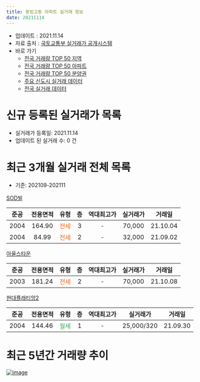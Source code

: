 ```yaml
---
title: 동빙고동 아파트 실거래 정보
date: 20211114
---
```


* 업데이트 : 2021.11.14
* 자료 출처 : [국토교통부 실거래가 공개시스템](http://rt.molit.go.kr)
* 바로 가기
    * [전국 거래량 TOP 50 지역](https://apt-info.github.io/apt-trade-info/tr)
    * [전국 거래량 TOP 50 아파트](https://apt-info.github.io/apt-trade-info/ta)
    * [전국 거래량 TOP 50 분양권](https://apt-info.github.io/apt-trade-info/tb)
    * [주요 신도시 실거래 데이터](https://apt-info.github.io/apt-trade-info/newtown)
    * [전국 실거래 데이터](https://apt-info.github.io/apt-trade-info/all)



<script async src="https://pagead2.googlesyndication.com/pagead/js/adsbygoogle.js"></script>
<!-- 기본광고 -->
<ins class="adsbygoogle"
     style="display:block"
     data-ad-client="ca-pub-1142216861245946"
     data-ad-slot="4805727019"
     data-ad-format="auto"
     data-full-width-responsive="true"></ins>
<script>
     (adsbygoogle = window.adsbygoogle || []).push({});
</script>


# 신규 등록된 실거래가 목록

* 실거래가 등록일: 2021.11.14
* 업데이트 된 실거래 수: 0 건




<script async src="https://pagead2.googlesyndication.com/pagead/js/adsbygoogle.js"></script>
<!-- 기본광고 -->
<ins class="adsbygoogle"
     style="display:block"
     data-ad-client="ca-pub-1142216861245946"
     data-ad-slot="4805727019"
     data-ad-format="auto"
     data-full-width-responsive="true"></ins>
<script>
     (adsbygoogle = window.adsbygoogle || []).push({});
</script>


# 최근 3개월 실거래 전체 목록
* 기준: 202109-202111


[SOD빌](https://search.naver.com/search.naver?query=SOD%EB%B9%8C)

|준공|전용면적|유형|층|역대최고가|실거래가|거래일|
|:---:|:---:|:---:|:---:|:---:|:---:|:---:|
|2004|164.90|<span style="color:#FF5A00">전세</span>|3|<span style="color:#444444">-</span>|70,000|21.10.04|
|2004|84.99|<span style="color:#FF5A00">전세</span>|2|<span style="color:#444444">-</span>|32,000|21.09.02|

[아울스타운](https://search.naver.com/search.naver?query=%EC%95%84%EC%9A%B8%EC%8A%A4%ED%83%80%EC%9A%B4)

|준공|전용면적|유형|층|역대최고가|실거래가|거래일|
|:---:|:---:|:---:|:---:|:---:|:---:|:---:|
|2003|181.24|<span style="color:#FF5A00">전세</span>|2|<span style="color:#444444">-</span>|70,000|21.10.08|

[현대플래티앙2](https://search.naver.com/search.naver?query=%ED%98%84%EB%8C%80%ED%94%8C%EB%9E%98%ED%8B%B0%EC%95%992)

|준공|전용면적|유형|층|역대최고가|실거래가|거래일|
|:---:|:---:|:---:|:---:|:---:|:---:|:---:|
|2004|144.46|<span style="color:#34A853">월세</span>|1|<span style="color:#444444">-</span>|25,000/320|21.09.30|



<script async src="https://pagead2.googlesyndication.com/pagead/js/adsbygoogle.js"></script>
<!-- 기본광고 -->
<ins class="adsbygoogle"
     style="display:block"
     data-ad-client="ca-pub-1142216861245946"
     data-ad-slot="4805727019"
     data-ad-format="auto"
     data-full-width-responsive="true"></ins>
<script>
     (adsbygoogle = window.adsbygoogle || []).push({});
</script>


# 최근 5년간 거래량 추이


<div style="width:100%;">
    <canvas id="deal_progress" height="200"></canvas>
</div>

<script>
new Chart(document.getElementById("deal_progress"), {
    type: 'line',
    data: {
        labels: ['16.05','16.07','16.08','16.09','16.11','17.01','17.02','17.03','17.04','17.07','17.08','17.09','17.11','17.12','18.01','18.03','18.04','18.05','18.06','18.10','18.11','18.12','19.04','19.06','19.08','19.09','19.10','19.11','20.01','20.02','20.03','20.05','20.06','20.08','20.09','20.10','20.11','21.01','21.06','21.09','21.10'],
        datasets: [{
            label: '매매/분양권',
            data: [1,1,4,1,1,3,1,0,2,1,1,1,0,0,2,2,2,2,1,0,0,0,1,0,0,0,0,1,0,0,0,1,2,1,0,0,1,1,0,0,0],
            borderColor: "rgba(66, 133, 243, 1)",
            backgroundColor: "rgba(66, 133, 243, 0.05)",
            borderWidth: 1,
            pointRadius: 0,
            fill: false,
            lineTension: 0
        },{
            label: '전/월세',
            data: [0,0,0,0,1,0,1,2,0,1,1,1,1,1,1,1,1,0,1,1,1,1,0,1,1,1,1,2,1,1,1,1,1,1,2,1,0,1,1,2,2],
            borderColor: "rgba(255, 90, 0, 1)",
            backgroundColor: "rgba(255, 90, 0, 0.05)",
            borderWidth: 1,
            pointRadius: 0,
            fill: false,
            lineTension: 0
        },{
            label: '합계',
            data: [1,1,4,1,2,3,2,2,2,2,2,2,1,1,3,3,3,2,2,1,1,1,1,1,1,1,1,3,1,1,1,2,3,2,2,1,1,2,1,2,2],
            borderColor: "rgba(0, 0, 0, 1)",
            backgroundColor: "rgba(0, 0, 0, 0.03)",
            borderWidth: 0.1,
            pointRadius: 0,
            fill: true,
            lineTension: 0
        }
        ]
    },
    options: {
        responsive: true,
        title: {
            display: false
        },
        tooltips: {
            mode: 'index',
            intersect: false
        },
        hover: {
            mode: 'nearest',
            intersect: true
        },
        scales: {
            xAxes: [{
                display: true,
                scaleLabel: {
                    display: true,
                    labelString: '년/월'
                }
            }],
            yAxes: [{
                display: true,
                ticks: {
                    suggestedMin: 0,
                },
                scaleLabel: {
                    display: true,
                    labelString: '실거래 수'
                }
            }]
        }
    }
});

</script>


[![image](https://apt-info.github.io/images/2020-01-03-apt-trade-info/1024x500.png)](https://play.google.com/store/apps/details?id=com.aptinfo.apttradeinfo)

